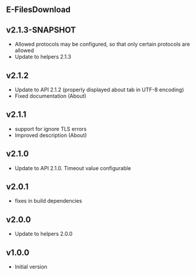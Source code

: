 E-FilesDownload
----------

v2.1.3-SNAPSHOT
---
* Allowed protocols may be configured, so that only certain protocols are allowed 
* Update to helpers 2.1.3

v2.1.2
---
* Update to API 2.1.2 (properly displayed about tab in UTF-8 encoding)
* Fixed documentation (About)


v2.1.1
---
* support for ignore TLS errors
* Improved description (About)

v2.1.0
---
* Update to API 2.1.0. Timeout value configurable

v2.0.1
---
* fixes in build dependencies

v2.0.0
---
* Update to helpers 2.0.0

v1.0.0
---
* Initial version
